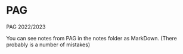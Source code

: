 # PAG

PAG 2022/2023

You can see notes from PAG in the notes folder as MarkDown. (There probably is a number of mistakes)